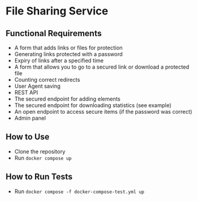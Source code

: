 # File Sharing Service

## Functional Requirements

- A form that adds links or files for protection
- Generating links protected with a password
- Expiry of links after a specified time
- A form that allows you to go to a secured link or download a protected file
- Counting correct redirects
- User Agent saving
- REST API
- The secured endpoint for adding elements
- The secured endpoint for downloading statistics (see example)
- An open endpoint to access secure items (if the password was correct)
- Admin panel

## How to Use

- Clone the repository
- Run `docker compose up`

## How to Run Tests

- Run `docker compose -f docker-compose-test.yml up`
